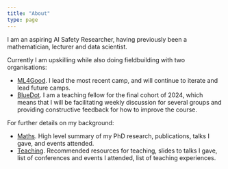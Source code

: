```yaml
---
title: "About"
type: page
---
```


I am an aspiring AI Safety Researcher, having previously been a mathematician, lecturer and data scientist.

Currently I am upskilling while also doing fieldbuilding with two organisations:
- [ML4Good](https://www.ml4good.org/). I lead the most recent camp, and will continue to iterate and lead future camps.
- [BlueDot](https://bluedot.org/). I am a teaching fellow for the final cohort of 2024, which means that I will be facilitating weekly discussion for several groups and providing constructive feedback for how to improve the course.

For further details on my background:

- [Maths](/about-me/maths/). High level summary of my PhD research, publications, talks I gave, and events attended.
- [Teaching](/about-me/teaching/). Recommended resources for teaching, slides to talks I gave, list of conferences and events I attended, list of teaching experiences.